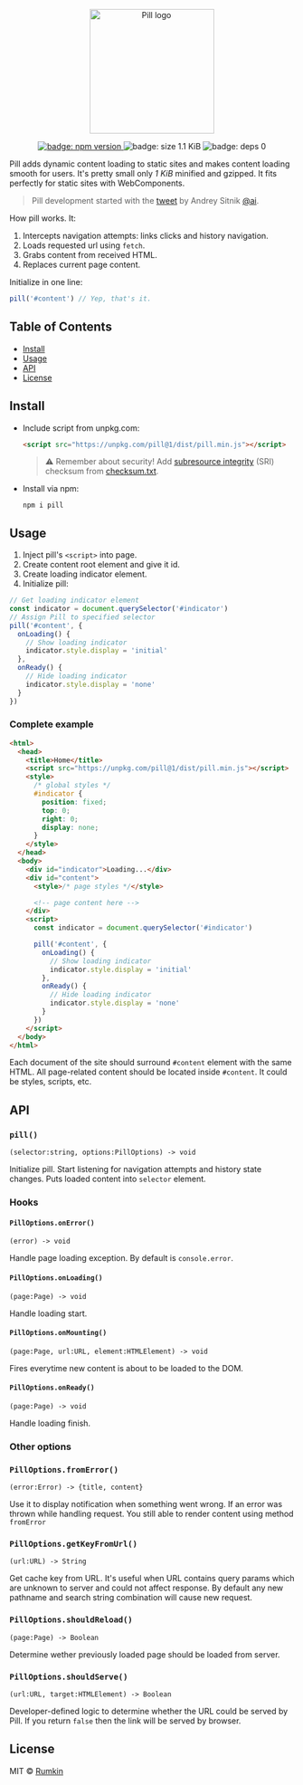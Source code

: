 <p align="center">
  <img width="220" alt="Pill logo" src="docs/cover.png">
</p>

<p align="center">
  <a href="https://npmjs.com/package/pill">
    <img alt="badge: npm version" src="https://img.shields.io/npm/v/pill.svg?style=flat-square" />
  </a>
  <img alt="badge: size 1.1 KiB" src="https://img.shields.io/badge/size-1.1%20KiB-blue.svg?style=flat-square" />
  <img alt="badge: deps 0" src="https://img.shields.io/badge/deps-0-blue.svg?style=flat-square" />
</p>

Pill adds dynamic content loading to static sites and makes content loading
smooth for users. It's pretty small only _1 KiB_ minified and gzipped. It fits perfectly
for static sites with WebComponents.

> Pill development started with the [tweet](https://twitter.com/sitnikcode/status/1109626507331338240)
by Andrey Sitnik [@ai](https://github.com/ai).

How pill works. It:

1. Intercepts navigation attempts: links clicks and history navigation.
2. Loads requested url using `fetch`.
3. Grabs content from received HTML.
4. Replaces current page content.

Initialize in one line:
```javascript
pill('#content') // Yep, that's it.
```

## Table of Contents

* [Install](#install)
* [Usage](#usage)
* [API](#api)
* [License](#license)

## Install

* Include script from unpkg.com:
  ```html
  <script src="https://unpkg.com/pill@1/dist/pill.min.js"></script>
  ```

  > ⚠️ Remember about security! Add [subresource integrity](https://developer.mozilla.org/en-US/docs/Web/Security/Subresource_Integrity) (SRI) checksum
  > from [checksum.txt](https://unpkg.com/pill@1/dist/checksum.txt).

* Install via npm:

  ```
  npm i pill
  ```

## Usage

1. Inject pill's `<script>` into page.
2. Create content root element and give it id.
3. Create loading indicator element.
4. Initialize pill:
  ```javascript
  // Get loading indicator element
  const indicator = document.querySelector('#indicator')
  // Assign Pill to specified selector
  pill('#content', {
    onLoading() {
      // Show loading indicator
      indicator.style.display = 'initial'
    },
    onReady() {
      // Hide loading indicator
      indicator.style.display = 'none'
    }
  })
  ```

### Complete example

```html
<html>
  <head>
    <title>Home</title>
    <script src="https://unpkg.com/pill@1/dist/pill.min.js"></script>
    <style>
      /* global styles */
      #indicator {
        position: fixed;
        top: 0;
        right: 0;
        display: none;
      }
    </style>
  </head>
  <body>
    <div id="indicator">Loading...</div>
    <div id="content">
      <style>/* page styles */</style>

      <!-- page content here -->
    </div>
    <script>
      const indicator = document.querySelector('#indicator')

      pill('#content', {
        onLoading() {
          // Show loading indicator
          indicator.style.display = 'initial'
        },
        onReady() {
          // Hide loading indicator
          indicator.style.display = 'none'
        }
      })
    </script>
  </body>
</html>
```

Each document of the site should surround `#content` element with the same HTML.
All page-related content should be located inside `#content`. It could be styles, scripts, etc.

## API

### `pill()`
```
(selector:string, options:PillOptions) -> void
```

Initialize pill. Start listening for navigation attempts and history state changes. Puts loaded
content into `selector` element.

### Hooks

#### `PillOptions.onError()`
```
(error) -> void
```
Handle page loading exception. By default is `console.error`.

#### `PillOptions.onLoading()`
```
(page:Page) -> void
```
Handle loading start.

#### `PillOptions.onMounting()`
```
(page:Page, url:URL, element:HTMLElement) -> void
```
Fires everytime new content is about to be loaded to the DOM.

#### `PillOptions.onReady()`
```
(page:Page) -> void
```
Handle loading finish.

### Other options

### `PillOptions.fromError()`
```
(error:Error) -> {title, content}
```
Use it to display notification when something went wrong.
If an error was thrown while handling request. You still able
to render content using method `fromError`

### `PillOptions.getKeyFromUrl()`
```
(url:URL) -> String
```

Get cache key from URL. It's useful when URL contains query params which
are unknown to server and could not affect response. By default any
new pathname and search string combination will cause new request.

### `PillOptions.shouldReload()`
```
(page:Page) -> Boolean
```

Determine wether previously loaded page should be loaded from server.

### `PillOptions.shouldServe()`
```
(url:URL, target:HTMLElement) -> Boolean
```
Developer-defined logic to determine whether the URL could be served by Pill.
If you return `false` then the link will be served by browser.

## License

MIT © [Rumkin](https://rumk.in)
